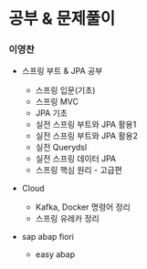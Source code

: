 # 공부 & 문제풀이

### 이영찬

+ 스프링 부트 & JPA 공부

  + 스프링 입문(기초)
  + 스프링 MVC
  + JPA 기초
  + 실전 스프링 부트와 JPA 활용1
  + 실전 스프링 부트와 JPA 활용2
  + 실전 Querydsl
  + 실전 스프링 데이터 JPA
  + 스프링 핵심 원리 - 고급편
 
+ Cloud

  + Kafka, Docker 명령어 정리
  + 스프링 유레카 정리

+ sap abap fiori

  + easy abap
